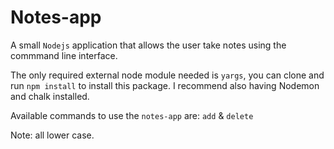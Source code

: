 # Notes-app 

A small ```Nodejs``` application that allows the user take notes using the commmand line interface.

The only required external node module needed is ```yargs```, you can clone and run ```npm install``` to install this package. I recommend also having Nodemon and chalk installed.

Available commands to use the ```notes-app``` are: ```add``` & ```delete```

Note: all lower case.